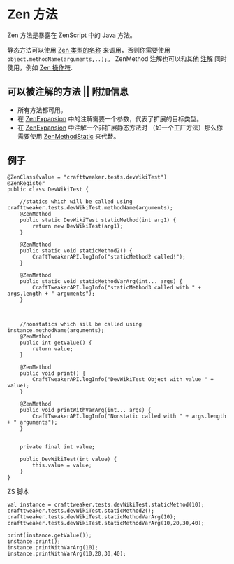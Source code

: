 # Zen 方法

Zen 方法是暴露在 ZenScript 中的 Java 方法。

静态方法可以使用 [Zen 类型的名称](/Dev_Area/ZenAnnotations/Annotation_ZenClass/) 来调用，否则你需要使用 `object.methodName(arguments,..);`。
ZenMethod 注解也可以和其他 [注解](/Dev_Area/ZenAnnotations/ZenAnnotation/) 同时使用，例如 [Zen 操作符](/Dev_Area/ZenAnnotations/Annotation_ZenOperator/).

## 可以被注解的方法 || 附加信息

-   所有方法都可用。
-   在 [ZenExpansion](/Dev_Area/ZenAnnotations/Annotation_ZenExpansion/) 中的注解需要一个参数，代表了扩展的目标类型。
-   在 [ZenExpansion](/Dev_Area/ZenAnnotations/Annotation_ZenExpansion/) 中注解一个非扩展静态方法时 （如一个工厂方法）那么你需要使用 [ZenMethodStatic](/Dev_Area/ZenAnnotations/ZenMethodStatic/) 来代替。

## 例子

```
@ZenClass(value = "crafttweaker.tests.devWikiTest")
@ZenRegister
public class DevWikiTest {

	//statics which will be called using crafttweaker.tests.devWikiTest.methodName(arguments);
	@ZenMethod
	public static DevWikiTest staticMethod(int arg1) {
		return new DevWikiTest(arg1);
	}

	@ZenMethod
	public static void staticMethod2() {
		CraftTweakerAPI.logInfo("staticMethod2 called!");
	}

	@ZenMethod
	public static void staticMethodVarArg(int... args) {
		CraftTweakerAPI.logInfo("staticMethod3 called with " + args.length + " arguments");
	}



	//nonstatics which sill be called using instance.methodName(arguments);
	@ZenMethod
	public int getValue() {
		return value;
	}

	@ZenMethod
	public void print() {
		CraftTweakerAPI.logInfo("DevWikiTest Object with value " + value);
	}

	@ZenMethod
	public void printWithVarArg(int... args) {
		CraftTweakerAPI.logInfo("Nonstatic called with " + args.length + " arguments");
	}


	private final int value;

	public DevWikiTest(int value) {
		this.value = value;
	}
}
```

ZS 脚本

```
val instance = crafttweaker.tests.devWikiTest.staticMethod(10);
crafttweaker.tests.devWikiTest.staticMethod2();
crafttweaker.tests.devWikiTest.staticMethodVarArg(10);
crafttweaker.tests.devWikiTest.staticMethodVarArg(10,20,30,40);

print(instance.getValue());
instance.print();
instance.printWithVarArg(10);
instance.printWithVarArg(10,20,30,40);
```
